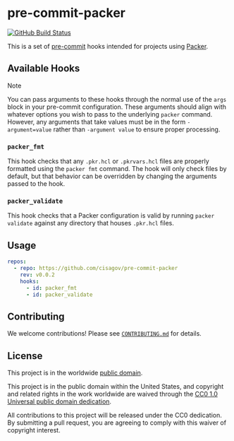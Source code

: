 # pre-commit-packer #

[![GitHub Build Status](https://github.com/cisagov/pre-commit-packer/workflows/build/badge.svg)](https://github.com/cisagov/pre-commit-packer/actions)

This is a set of [pre-commit](https://pre-commit.com) hooks intended for
projects using [Packer](https://www.packer.io/).

## Available Hooks ##

> [!NOTE]
> You can pass arguments to these hooks through the normal use of the `args` block
> in your pre-commit configuration. These arguments should align with whatever options
> you wish to pass to the underlying `packer` command. However, any arguments that
> take values must be in the form `-argument=value` rather than `-argument value`
> to ensure proper processing.

### `packer_fmt` ###

This hook checks that any `.pkr.hcl` or `.pkrvars.hcl` files are properly formatted
using the `packer fmt` command. The hook will only check files by default, but that
behavior can be overridden by changing the arguments passed to the hook.

### `packer_validate` ###

This hook checks that a Packer configuration is valid by running `packer validate`
against any directory that houses `.pkr.hcl` files.

## Usage ##

```yaml
repos:
  - repo: https://github.com/cisagov/pre-commit-packer
    rev: v0.0.2
    hooks:
      - id: packer_fmt
      - id: packer_validate
```

## Contributing ##

We welcome contributions!  Please see [`CONTRIBUTING.md`](CONTRIBUTING.md) for
details.

## License ##

This project is in the worldwide [public domain](LICENSE).

This project is in the public domain within the United States, and
copyright and related rights in the work worldwide are waived through
the [CC0 1.0 Universal public domain
dedication](https://creativecommons.org/publicdomain/zero/1.0/).

All contributions to this project will be released under the CC0
dedication. By submitting a pull request, you are agreeing to comply
with this waiver of copyright interest.
